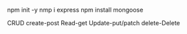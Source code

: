 npm init -y
nmp i express
npm install mongoose

CRUD
create-post
Read-get
Update-put/patch
delete-Delete